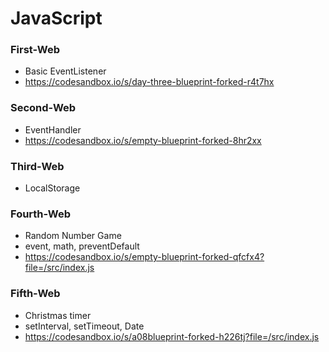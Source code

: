 # JavaScript
### First-Web 
- Basic EventListener
- https://codesandbox.io/s/day-three-blueprint-forked-r4t7hx
  
### Second-Web 
- EventHandler
- https://codesandbox.io/s/empty-blueprint-forked-8hr2xx
 
### Third-Web  
- LocalStorage

### Fourth-Web  
- Random Number Game
- event, math, preventDefault
- https://codesandbox.io/s/empty-blueprint-forked-qfcfx4?file=/src/index.js

### Fifth-Web
- Christmas timer
- setInterval, setTimeout, Date
- https://codesandbox.io/s/a08blueprint-forked-h226tj?file=/src/index.js 
